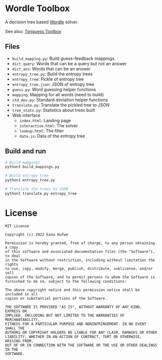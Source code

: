 Wordle Toolbox
==============

A decision tree based [Wordle](https://www.powerlanguage.co.uk/wordle/) solver.

See also: [Tonguess Toolbox](https://github.com/blueset/tonguess-toolbox)

## Files
* `build_mapping.py`: Build guess-feedback mappings.
* `dict_query`: Words that can be a query but not an answer
* `dict_ans`: Words that can be an answer
* `entropy_tree.py`: Build the entropy trees
* `entropy_tree`: Pickle of entropy tree
* `entropy_tree.json`: JSON of entropy tree
* `guess.py`: Word guessing helper functions
* `mapping`: Mapping for all words (need to build)
* `std_dev.py`: Standard deviation helper functions
* `translate.py`: Translate the pickled tree to JSON
* `tree_stats.py`: Statistics about trees built
* Web interface
  * `index.html`: Landing page
  * `interactive.html`: The solver
  * `lookup.html`: The filter
  * `data.js`: Data of the entropy tree


## Build and run

```sh
# Build mappings
python3 build_mappings.py

# Build entropy tree
python3 entropy_tree.py

# Translate the trees to JSON
python3 translate.py entropy_tree
```


# License

```
MIT License

Copyright (c) 2022 Eana Hufwe

Permission is hereby granted, free of charge, to any person obtaining a copy
of this software and associated documentation files (the "Software"), to deal
in the Software without restriction, including without limitation the rights
to use, copy, modify, merge, publish, distribute, sublicense, and/or sell
copies of the Software, and to permit persons to whom the Software is
furnished to do so, subject to the following conditions:

The above copyright notice and this permission notice shall be included in all
copies or substantial portions of the Software.

THE SOFTWARE IS PROVIDED "AS IS", WITHOUT WARRANTY OF ANY KIND, EXPRESS OR
IMPLIED, INCLUDING BUT NOT LIMITED TO THE WARRANTIES OF MERCHANTABILITY,
FITNESS FOR A PARTICULAR PURPOSE AND NONINFRINGEMENT. IN NO EVENT SHALL THE
AUTHORS OR COPYRIGHT HOLDERS BE LIABLE FOR ANY CLAIM, DAMAGES OR OTHER
LIABILITY, WHETHER IN AN ACTION OF CONTRACT, TORT OR OTHERWISE, ARISING FROM,
OUT OF OR IN CONNECTION WITH THE SOFTWARE OR THE USE OR OTHER DEALINGS IN THE
SOFTWARE.
```
